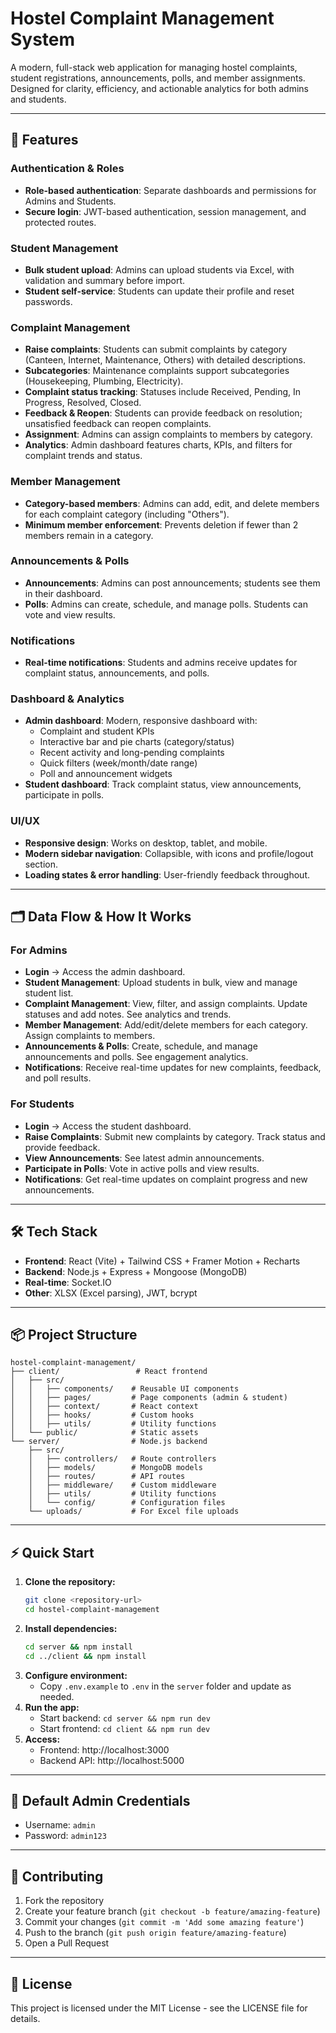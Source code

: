 # Hostel Complaint Management System

A modern, full-stack web application for managing hostel complaints, student registrations, announcements, polls, and member assignments. Designed for clarity, efficiency, and actionable analytics for both admins and students.

---

## 🚀 Features

### Authentication & Roles
- **Role-based authentication**: Separate dashboards and permissions for Admins and Students.
- **Secure login**: JWT-based authentication, session management, and protected routes.

### Student Management
- **Bulk student upload**: Admins can upload students via Excel, with validation and summary before import.
- **Student self-service**: Students can update their profile and reset passwords.

### Complaint Management
- **Raise complaints**: Students can submit complaints by category (Canteen, Internet, Maintenance, Others) with detailed descriptions.
- **Subcategories**: Maintenance complaints support subcategories (Housekeeping, Plumbing, Electricity).
- **Complaint status tracking**: Statuses include Received, Pending, In Progress, Resolved, Closed.
- **Feedback & Reopen**: Students can provide feedback on resolution; unsatisfied feedback can reopen complaints.
- **Assignment**: Admins can assign complaints to members by category.
- **Analytics**: Admin dashboard features charts, KPIs, and filters for complaint trends and status.

### Member Management
- **Category-based members**: Admins can add, edit, and delete members for each complaint category (including "Others").
- **Minimum member enforcement**: Prevents deletion if fewer than 2 members remain in a category.

### Announcements & Polls
- **Announcements**: Admins can post announcements; students see them in their dashboard.
- **Polls**: Admins can create, schedule, and manage polls. Students can vote and view results.

### Notifications
- **Real-time notifications**: Students and admins receive updates for complaint status, announcements, and polls.

### Dashboard & Analytics
- **Admin dashboard**: Modern, responsive dashboard with:
  - Complaint and student KPIs
  - Interactive bar and pie charts (category/status)
  - Recent activity and long-pending complaints
  - Quick filters (week/month/date range)
  - Poll and announcement widgets
- **Student dashboard**: Track complaint status, view announcements, participate in polls.

### UI/UX
- **Responsive design**: Works on desktop, tablet, and mobile.
- **Modern sidebar navigation**: Collapsible, with icons and profile/logout section.
- **Loading states & error handling**: User-friendly feedback throughout.

---

## 🗂️ Data Flow & How It Works

### For Admins
- **Login** → Access the admin dashboard.
- **Student Management**: Upload students in bulk, view and manage student list.
- **Complaint Management**: View, filter, and assign complaints. Update statuses and add notes. See analytics and trends.
- **Member Management**: Add/edit/delete members for each category. Assign complaints to members.
- **Announcements & Polls**: Create, schedule, and manage announcements and polls. See engagement analytics.
- **Notifications**: Receive real-time updates for new complaints, feedback, and poll results.

### For Students
- **Login** → Access the student dashboard.
- **Raise Complaints**: Submit new complaints by category. Track status and provide feedback.
- **View Announcements**: See latest admin announcements.
- **Participate in Polls**: Vote in active polls and view results.
- **Notifications**: Get real-time updates on complaint progress and new announcements.

---

## 🛠️ Tech Stack
- **Frontend**: React (Vite) + Tailwind CSS + Framer Motion + Recharts
- **Backend**: Node.js + Express + Mongoose (MongoDB)
- **Real-time**: Socket.IO
- **Other**: XLSX (Excel parsing), JWT, bcrypt

---

## 📦 Project Structure

```
hostel-complaint-management/
├── client/                 # React frontend
│   ├── src/
│   │   ├── components/    # Reusable UI components
│   │   ├── pages/         # Page components (admin & student)
│   │   ├── context/       # React context
│   │   ├── hooks/         # Custom hooks
│   │   ├── utils/         # Utility functions
│   └── public/            # Static assets
└── server/                # Node.js backend
    ├── src/
    │   ├── controllers/   # Route controllers
    │   ├── models/        # MongoDB models
    │   ├── routes/        # API routes
    │   ├── middleware/    # Custom middleware
    │   ├── utils/         # Utility functions
    │   └── config/        # Configuration files
    └── uploads/           # For Excel file uploads
```

---

## ⚡ Quick Start

1. **Clone the repository:**
   ```bash
   git clone <repository-url>
   cd hostel-complaint-management
   ```
2. **Install dependencies:**
   ```bash
   cd server && npm install
   cd ../client && npm install
   ```
3. **Configure environment:**
   - Copy `.env.example` to `.env` in the `server` folder and update as needed.
4. **Run the app:**
   - Start backend: `cd server && npm run dev`
   - Start frontend: `cd client && npm run dev`
5. **Access:**
   - Frontend: http://localhost:3000
   - Backend API: http://localhost:5000

---

## 👤 Default Admin Credentials
- Username: `admin`
- Password: `admin123`

---

## 🤝 Contributing
1. Fork the repository
2. Create your feature branch (`git checkout -b feature/amazing-feature`)
3. Commit your changes (`git commit -m 'Add some amazing feature'`)
4. Push to the branch (`git push origin feature/amazing-feature`)
5. Open a Pull Request

---

## 📄 License
This project is licensed under the MIT License - see the LICENSE file for details. 